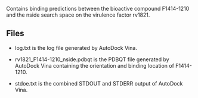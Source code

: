 Contains binding predictions between the bioactive compound F1414-1210 and the nside search space on the virulence factor rv1821.

## Files

- log.txt is the log file generated by AutoDock Vina.

- rv1821_F1414-1210_nside.pdbqt is the PDBQT file generated by AutoDock Vina containing the orientation and binding location of F1414-1210.

- stdoe.txt is the combined STDOUT and STDERR output of AutoDock Vina.

